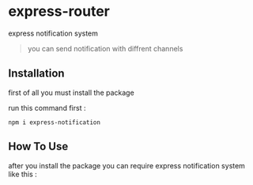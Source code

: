 # express-router
express notification system

> you can send notification with diffrent channels

## Installation

first of all you must install the package

run this command first : 
```
npm i express-notification
```

## How To Use

after you install the package you can require express notification system like this :
```js
```